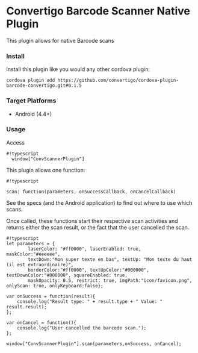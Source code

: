 # Convertigo Barcode Scanner Native Plugin #

This plugin allows for native Barcode scans 

### Install ###
Install this plugin like you would any other cordova plugin:
```shell
cordova plugin add https://github.com/convertigo/cordova-plugin-barcode-convertigo.git#0.1.5
```
### Target Platforms ###
* Android (4.4+)

### Usage ###
Access
```
#!typescript
  window["ConvScannerPlugin"]
```

This plugin allows one function:
```
#!typescript

scan: function(parameters, onSuccessCallback, onCancelCallback)

```
See the specs (and the Android application) to find out where to use which scans. 

Once called, these functions start their respective scan activities and returns either the scan result, or the fact that the user cancelled the scan.


```
#!typescript
let parameters = {
        laserColor: "#ff0000", laserEnabled: true, maskColor:"#eeeeee",
        textDown:"Mon super texte en bas", textUp: "Mon texte du haut (il est extraordinaire)",
        borderColor:"#ff0000", textUpColor:"#000000", textDownColor:"#000000", squareEnabled: true,
        maskOpacity: 0.5, restrict: true, imgPath:"icon/favicon.png", onlyScan: true, onlyKeyboard:false};

var onSuccess = function(result){
    console.log("Result type: " + result.type + " Value: " result.result); 
};

var onCancel = function(){
    console.log("User cancelled the barcode scan."); 
};

window["ConvScannerPlugin"].scan(parameters,onSuccess, onCancel);
```
